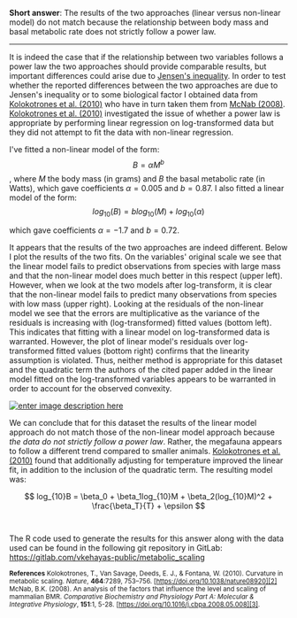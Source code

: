 **Short answer**: The results of the two approaches (linear versus non-linear model) do not match because the relationship between body mass and basal metabolic rate does not strictly follow a power law.

----------

It is indeed the case that if the relationship between two variables follows a power law the two approaches should provide comparable results, but important differences could arise due to [Jensen's inequality][1]. In order to test whether the reported differences between the two approaches are due to Jensen's inequality or to some biological factor I obtained data from [Kolokotrones et al. (2010)][2] who have in turn taken them from [McNab (2008)][3]. [Kolokotrones et al. (2010)][2] investigated the issue of whether a power law is appropriate by performing linear regression on log-transformed data but they did not attempt to fit the data with non-linear regression.

I've fitted a non-linear model of the form:
$$ B = \alpha M^{b} $$
, where $M$ the body mass (in grams) and $B$ the basal metabolic rate (in Watts),
which gave coefficients $\alpha = 0.005$ and $b = 0.87$.
I also fitted a linear model of the form:
$$ log_{10}(B) = blog_{10}(M) + log_{10}(\alpha) $$

which gave coefficients $\alpha = -1.7$ and $b = 0.72$.

It appears that the results of the two approaches are indeed different. Below I plot the results of the two fits. On the variables' original scale we see that the linear model fails to predict observations from species with large mass and that the non-linear model does much better in this respect (upper left). However, when we look at the two models after log-transform, it is clear that the non-linear model fails to predict many observations from species with low mass (upper right). Looking at the residuals of the non-linear model we see that the errors are multiplicative as the variance of the residuals is increasing with (log-transformed) fitted values (bottom left). This indicates that fitting with a linear model on log-transformed data is warranted. However, the plot of linear model's residuals over log-transformed fitted values (bottom right) confirms that the linearity assumption is violated. Thus, neither method is appropriate for this dataset and the quadratic term the authors of the cited paper added in the linear model fitted on the log-transformed variables appears to be warranted in order to account for the observed convexity.

[![enter image description here][4]][4]

We can conclude that for this dataset the results of the linear model approach do not match those of the non-linear model approach because *the data do not strictly follow a power law*. Rather, the megafauna appears to follow a different trend compared to smaller animals. [Kolokotrones et al. (2010)][2] found that additionally adjusting for temperature improved the linear fit, in addition to the inclusion of the quadratic term. The resulting model was:

$$ log_{10}B = \beta_0 + \beta_1log_{10}M + \beta_2(log_{10}M)^2 + \frac{\beta_T}{T} + \epsilon $$
<br> <br>
The R code used to generate the results for this answer along with the data used can be found in the following git repository in GitLab:
https://gitlab.com/vkehayas-public/metabolic_scaling

<sub> **References**
Kolokotrones, T., Van Savage, Deeds, E. J., & Fontana, W. (2010).
Curvature in metabolic scaling. *Nature*, **464**:7289, 753–756. [https://doi.org/10.1038/nature08920][2]
McNab, B.K. (2008). An analysis of the factors that influence the level and scaling of mammalian BMR. *Comparative Biochemistry and Physiology Part A: Molecular & Integrative Physiology*, **151**:1, 5-28. [https://doi.org/10.1016/j.cbpa.2008.05.008][3].
</sub>

[1]: https://stats.stackexchange.com/a/58077/97671
[2]: https://www.nature.com/nature/journal/v464/n7289/full/nature08920.html
[3]: http://www.sciencedirect.com/science/article/pii/S1095643308007782
[4]: https://i.stack.imgur.com/LGbf5.png
